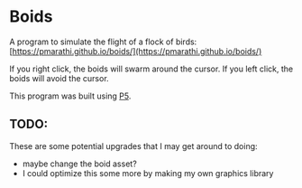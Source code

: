 # Boids 

A program to simulate the flight of a flock of birds: [https://pmarathi.github.io/boids/](https://pmarathi.github.io/boids/)

If you right click, the boids will swarm around the cursor.
If you left click, the boids will avoid the cursor.

This program was built using [P5](https://p5js.org/).

## TODO:
These are some potential upgrades that I may get around to doing:
- maybe change the boid asset?
- I could optimize this some more by making my own graphics library

